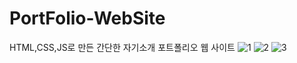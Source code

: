 # PortFolio-WebSite
HTML,CSS,JS로 만든 간단한 자기소개 포트폴리오 웹 사이트
![1](https://user-images.githubusercontent.com/117155113/229017210-ad962b7b-efe2-4e84-92d4-f0eec6efab60.png)
![2](https://user-images.githubusercontent.com/117155113/229017217-fff93ea2-ca70-423a-8371-645f955d21d7.png)
![3](https://user-images.githubusercontent.com/117155113/229017221-c1fe8f5c-005f-4f46-9daf-2eafb8f6cb79.png)
